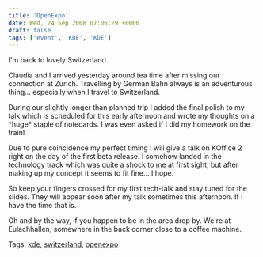 ```yaml
---
title: 'OpenExpo'
date: Wed, 24 Sep 2008 07:06:29 +0000
draft: false
tags: ['event', 'KDE', 'KDE']
---
```


I'm back to lovely Switzerland.

Claudia and I arrived yesterday around tea time after missing our connection at Zurich. Travelling by German Bahn always is an adventurous thing... especially when I travel to Switzerland.

During our slightly longer than planned trip I added the final polish to my talk which is scheduled for this early afternoon and wrote my thoughts on a \*huge\* staple of notecards. I was even asked if I did my homework on the train!

Due to pure coincidence my perfect timing I will give a talk on KOffice 2 right on the day of the first beta release. I somehow landed in the technology track which was quite a shock to me at first sight, but after making up my concept it seems to fit fine... I hope.

So keep your fingers crossed for my first tech-talk and stay tuned for the slides. They will appear soon after my talk sometimes this afternoon. If I have the time that is.

Oh and by the way, if you happen to be in the area drop by. We're at Eulachhallen, somewhere in the back corner close to a coffee machine.

Tags: [kde](http://technorati.com/tag/kde), [switzerland](http://technorati.com/tag/switzerland), [openexpo](http://technorati.com/tag/%20openexpo)